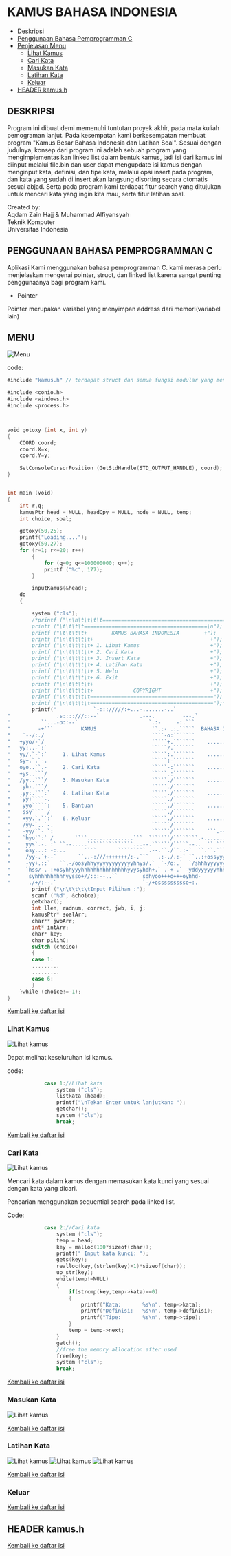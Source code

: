 # KAMUS BAHASA INDONESIA

* [Deskripsi](#deskripsi)
* [Penggunaan Bahasa Pemprogramman C](#PENGGUNAAN-BAHASA-PEMPROGRAMMAN-C)
* [Penjelasan Menu](#MENU)
	+ [Lihat Kamus](#Lihat-Kamus)
	+ [Cari Kata](#Cari-Kata)
	+ [Masukan Kata](#Masukan-Kata)
	+ [Latihan Kata](#Latihan-Kata)
	+ [Keluar](#Keluar)
* [HEADER kamus.h](#HEADER-kamush)


## DESKRIPSI

<p>Program ini dibuat demi memenuhi tuntutan proyek akhir, pada mata kuliah pemograman lanjut. Pada kesempatan kami berkesempatan membuat program "Kamus Besar Bahasa Indonesia dan Latihan Soal". Sesuai dengan judulnya, konsep dari program ini adalah sebuah program yang mengimplementasikan linked list dalam bentuk kamus, jadi isi dari kamus ini diinput melalui file.bin dan user
dapat mengupdate isi kamus dengan menginput kata, definisi, dan tipe kata, melalui opsi insert pada program, dan kata yang sudah di insert akan langsung disorting secara otomatis sesuai abjad. Serta pada program kami terdapat fitur search yang ditujukan untuk mencari kata yang ingin kita mau, serta fitur latihan soal.</p>

<p>Created by:
<br>              Aqdam Zain Hajj & Muhammad Alfiyansyah 
<br>                        Teknik Komputer
<br>                     Universitas Indonesia</p>

## PENGGUNAAN BAHASA PEMPROGRAMMAN C

<p>Aplikasi Kami menggunakan bahasa pemprogramman C. kami merasa perlu menjelaskan mengenai pointer, struct, dan linked list karena sangat penting penggunaanya bagi program kami.</p>

* Pointer
<p>Pointer merupakan variabel yang menyimpan address dari memori(variabel lain)</p>
	

## MENU

<img src="https://raw.githubusercontent.com/Alfiyansyah76/Kamus-Bahasa-Indonesia/master/Image/Menu.JPG" alt="Menu">

<p>code:</p>

```go
#include "kamus.h" // terdapat struct dan semua fungsi modular yang mendukung applikasi kamus

#include <conio.h>
#include <windows.h>
#include <process.h>



void gotoxy (int x, int y)
{
	COORD coord;
	coord.X=x;
	coord.Y=y;

	SetConsoleCursorPosition (GetStdHandle(STD_OUTPUT_HANDLE), coord);
}


int main (void)
{
	int r,q;
	kamusPtr head = NULL, headCpy = NULL, node = NULL, temp;
	int choice, soal;

	gotoxy(50,25);
	printf("Loading....");
	gotoxy(50,27);
	for (r=1; r<=20; r++)
		{
			for (q=0; q<=100000000; q++);
			printf ("%c", 177);
		}

		inputKamus(&head);
	do
	{

		system ("cls");
		/*printf ("\n\n\t\t\t\t========================================\n");
		printf ("\t\t\t\t========================================\n");
		printf ("\t\t\t\t+        KAMUS BAHASA INDONESIA        +");
		printf ("\n\t\t\t\t+                                      +");
		printf ("\n\t\t\t\t+ 1. Lihat Kamus                       +");
		printf ("\n\t\t\t\t+ 2. Cari Kata                         +");
		printf ("\n\t\t\t\t+ 3. Insert Kata                       +");
		printf ("\n\t\t\t\t+ 4. Latihan Kata                      +");
		printf ("\n\t\t\t\t+ 5. Help                              +");
		printf ("\n\t\t\t\t+ 6. Exit                              +");
		printf ("\n\t\t\t\t+                                      +");
		printf ("\n\t\t\t\t+             COPYRIGHT                +");
		printf ("\n\t\t\t\t========================================");
		printf ("\n\t\t\t\t========================================");*/
		printf("  		    `-::://///:+...-.......-..`                `--....--.........`                \n"
"	            .s::::///::--`             .---.         ---.`                `----`                    \n"
"	       ``...-o::--`                       `.:-     -:.```                      .--.                 \n"
"	      -+```         KAMUS                  ``.:- .:.`````  BAHASA INDONESIA       `...-...-.`       \n"
"	 `--/:./                                   ````-o:```````                                 :`-+--.   \n"
"	+yyo/-`/                                   `````+.```````    .....................        : .+..ss. \n"
"	yy:..-`:`                                  `````/.```````                                 : ./` +y+ \n"
"	yy/.`-`:`     1. Lihat Kamus               `````:.```````    .....................        : ..` +yo \n"
"	sy+.`.`-.                                  `````:-```````                                 / ` ` /yo \n"
"	oyo..``.-     2. Cari Kata                 `````-:```````    .....................        /   ` /yo \n"
"	+ys..```/                                  `````.:```````                                 : `   /yo \n"
"	/yy..```/     3. Masukan Kata              `````./```````    .....................       `:`.   /y+ \n"
"	:yh-.```/                                  `````./```````                                ..`.   /y/ \n"
"	.yy:.```:`    4. Latihan Kata              `````./```````    .....................       :```   +y: \n"
"	`yy+````-.                                 `````./```````                                / .`   oy- \n"
"	 yyo`````:    5. Bantuan                   `````./```````    .....................      `: .`   sh. \n"
"	 ssy```` /                                 `````./```````                               -.`. . `yy` \n"
"	 +yy.`.``:`   6. Keluar                    `````./```````    .....................      / `  - `ys  \n"
"	 /yy-`..`-.                                ``````/```````                              .- ` .. -yo  \n"
"	 -yy/``- `:                                ``````/```````    ```.------.----...```     :` ` :` /y/  \n"
"	 `hyo``:` /       ````...............```  ```````/````````.-............``````.....--`.:  ``/  sy-  \n"
"	  yys`.-. :` ``--.....```````````````...--.``````/`````--..  `` `````                `-:```:- `yy`  \n"
"	  osy...: -:...      ````       ````````` .--.``./``.:-`  ``.``.`````````              `-:`+` -ys   \n"
"	  /yy-.`+--`       ``..-:///+++++++/:-.```   .:-./.:-` ``..:+ossyyyyyyysso++/:.``````....:o:  +y/   \n"
"	  -yy+.::`   ``.-/oosyhhyyyyyyyyyyyyyhhys/.`  `-/o:.`  `/shhhyyyyyyyyyyyyyyyyhhyso+:-.`...-:-`yy.   \n"
"	  `hss/-.-:+osyhhyyyhhhhhhhhhhhhhhhyyysyhdh+.` .-+-.` -yddyyyyyyhhhhhhhhhhhhhhhhyyyhhyso+//:/oys    \n"
"	   syhhhhhhhhhhyysso+//:::--..``        sdhyoo+++o+++oyhhd-        ``..-::://++ossyyhhhhhhhhyyh:    \n"
"	   ./+/:--.`                            `-/+ossssssssso+:.                            `..-::/+:");
		printf ("\n\t\t\t\tInput Pilihan :");
		scanf ("%d", &choice);
		getchar();
		int llen, radnum, correct, jwb, i, j;
		kamusPtr* soalArr;
		char** jwbArr;
		int* intArr;
		char* key;
		char pilihC;
		switch (choice)
		{
		case 1:
		.........
		.........
		case 6:
		}
	}while (choice!=-1);
}
```

[Kembali ke daftar isi](#kamus-bahasa-indonesia)

### Lihat Kamus

<img src="https://raw.githubusercontent.com/Alfiyansyah76/Kamus-Bahasa-Indonesia/master/Image/List%20kata.JPG" alt="Lihat kamus">
<p> Dapat melihat keseluruhan isi kamus.</p>

<p>code:</p>

```go
			case 1://Lihat kata
				system ("cls");
				listkata (head);
				printf("\nTekan Enter untuk lanjutkan: ");
				getchar();
				system ("cls");
				break;
```

[Kembali ke daftar isi](#kamus-bahasa-indonesia)

### Cari Kata

<img src="https://raw.githubusercontent.com/Alfiyansyah76/Kamus-Bahasa-Indonesia/master/Image/Cari.JPG" alt="Lihat kamus">
<p>Mencari kata dalam kamus dengan memasukan kata kunci yang sesuai dengan kata yang dicari.</p>
<p>Pencarian menggunakan sequential search pada linked list.</p>

<p>Code:</p>

```go
			case 2://Cari kata
				system ("cls");
				temp = head;
				key = malloc(100*sizeof(char));
				printf(" Input kata kunci: ");
				gets(key);
				realloc(key,(strlen(key)+1)*sizeof(char));
				up_str(key);
				while(temp!=NULL)
                {
                    if(strcmp(key,temp->kata)==0)
                    {
                        printf("Kata:       %s\n", temp->kata);
                        printf("Definisi:   %s\n", temp->definisi);
                        printf("Tipe:       %s\n", temp->tipe);
                    }
                    temp = temp->next;
                }
				getch();
				//free the memory allocation after used
				free(key);
				system ("cls");
				break;
```

[Kembali ke daftar isi](#kamus-bahasa-indonesia)

### Masukan Kata

<img src="https://raw.githubusercontent.com/Alfiyansyah76/Kamus-Bahasa-Indonesia/master/Image/Masukan.JPG" alt="Lihat kamus">

[Kembali ke daftar isi](#kamus-bahasa-indonesia)

### Latihan Kata

<img src="https://raw.githubusercontent.com/Alfiyansyah76/Kamus-Bahasa-Indonesia/master/Image/soal1.JPG" alt="Lihat kamus">
<img src="https://raw.githubusercontent.com/Alfiyansyah76/Kamus-Bahasa-Indonesia/master/Image/soal2.JPG" alt="Lihat kamus">
<img src="https://raw.githubusercontent.com/Alfiyansyah76/Kamus-Bahasa-Indonesia/master/Image/Soal3.JPG" alt="Lihat kamus">

[Kembali ke daftar isi](#kamus-bahasa-indonesia)

### Keluar

[Kembali ke daftar isi](#kamus-bahasa-indonesia)

## HEADER kamus.h

[Kembali ke daftar isi](#kamus-bahasa-indonesia)
